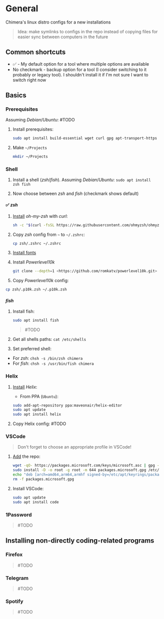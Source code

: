 # General

Chimera's linux distro configs for a new installations

> Idea: make symlinks to configs in the repo instead of copying files for easier sync between computers in the future

## Common shortcuts

* :white_check_mark: - My default option for a tool where multiple options are available
* No checkmark - backup option for a tool (I consider switching to it probably or legacy tool). I shouldn't install it if I'm not sure I want to switch right now

## Basics

### Prerequisites

Assuming *Debian*/*Ubuntu*: #TODO

1. Install prerequisites:

    ``` Bash
    sudo apt install build-essential wget curl gpg apt-transport-https git
    ```

1. Make `~/Projects`

    ``` Bash
    mkdir ~/Projects
    ```

### Shell

1. Install a shell (*zsh*/*fish*). Assuming *Debian*/*Ubuntu*:
```sudo apt install zsh fish```

2. Now choose between *zsh* and *fish* (checkmark shows default)

#### :white_check_mark: *zsh*

1. [Install](https://ohmyz.sh/#install) *oh-my-zsh* with *curl*:

    ``` Bash
    sh -c "$(curl -fsSL https://raw.githubusercontent.com/ohmyzsh/ohmyzsh/master/tools/install.sh)"
    ```

1. Copy *zsh* config from `~` to `~/.zshrc`:

    ``` Bash
    cp zsh/.zshrc ~/.zshrc
    ```

1. [Install fonts](https://github.com/romkatv/powerlevel10k#meslo-nerd-font-patched-for-powerlevel10k)
1. Install *Powerlevel10k*

    ``` Bash
    git clone --depth=1 <https://github.com/romkatv/powerlevel10k.git> "${ZSH_CUSTOM:-$HOME/.oh-my-zsh/custom}/themes/powerlevel10k"
    ```

1. Copy *Powerlevel10k* config:

``` Bash
cp zsh/.p10k.zsh ~/.p10k.zsh
```

#### *fish*

1. Install fish:

    ``` Bash
    sudo apt install fish
    ```

    > #TODO
1. Get all shells paths:
```cat /etc/shells```

1. Set preferred shell:

* For *zsh*: `chsh -s /bin/zsh chimera`
* For *fish*: `chsh -s /usr/bin/fish chimera`

### Helix

1. [Install](https://docs.helix-editor.com/package-managers.html) *Helix*:

    * From PPA (`Ubuntu`):

    ``` Bash
    sudo add-apt-repository ppa:maveonair/helix-editor
    sudo apt update
    sudo apt install helix
    ```

1. Copy Helix config: #TODO

### VSCode

> Don't forget to choose an appropriate profile in VSCode!

1. [Add](https://code.visualstudio.com/docs/setup/linux#_install-vs-code-on-linux) the repo:

    ``` Bash
    wget -qO- https://packages.microsoft.com/keys/microsoft.asc | gpg --dearmor > packages.microsoft.gpg
    sudo install -D -o root -g root -m 644 packages.microsoft.gpg /etc/apt/keyrings/packages.microsoft.gpg
    echo "deb [arch=amd64,arm64,armhf signed-by=/etc/apt/keyrings/packages.microsoft.gpg] https://packages.microsoft.com/repos/code stable main" |sudo tee /etc/apt/sources.list.d/vscode.list > /dev/null
    rm -f packages.microsoft.gpg
    ```

1. Install VSCode:

    ``` Bash
    sudo apt update
    sudo apt install code
    ```

### 1Password

> #TODO

## Installing non-directly coding-related programs

### Firefox

> #TODO

### Telegram

> #TODO

### Spotify

> #TODO
